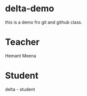 # delta-demo
this is a demo fro git and github class.

# Teacher
Hemant Meena

# Student 
delta - student